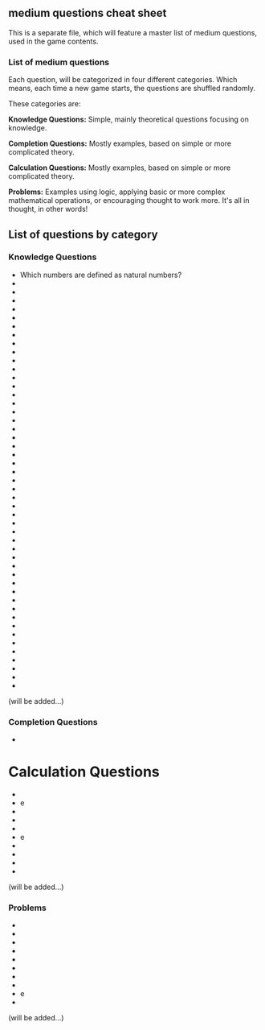 ## medium questions cheat sheet

This is a separate file, which will feature a master list of medium questions, used in the game contents.

### List of medium questions

Each question, will be categorized in four different categories. Which means, each time a new game starts, the questions are shuffled randomly.

These categories are:

  **Knowledge Questions:** Simple, mainly theoretical questions focusing on knowledge.
  
  **Completion Questions:** Mostly examples, based on simple or more complicated theory.

  **Calculation Questions:** Mostly examples, based on simple or more complicated theory.

  **Problems:** Examples using logic, applying basic or more complex mathematical operations, or encouraging thought to work more. 
  It's all in thought, in other words!

## List of questions by category

### Knowledge Questions

* Which numbers are defined as natural numbers?
* 
* 
* 
* 
* 
* 
* 
* 
* 
* 
* 
* 
* 
* 
* 
* 
* 
*
* 
* 
* 
* 
* 
* 
* 
* 
* 
* 
* 
* 
* 
* 
* 
* 
* 
* 
* 
* 
* 
* 
* 
* 
* 
* 
* 
* 
* 
* 

(will be added...)

### Completion Questions

* 

# Calculation Questions

* 
* e
* 
* 
* 
* e
* 
* 
* 
* 


(will be added...)

### Problems

* 
* 
* 
* 
* 
* 
* 
* 
* e
* 

(will be added...)
